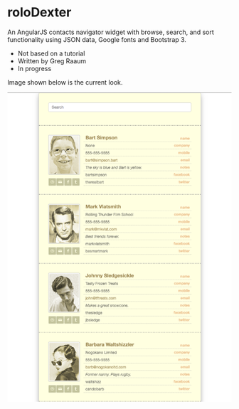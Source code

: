 # roloDexter
An AngularJS contacts navigator widget with browse, search, and sort functionality using JSON data, Google fonts and Bootstrap 3.

- Not based on a tutorial
- Written by Greg Raaum
- In progress

Image shown below is the current look.

![](/screenshots/screenshot.png?10234)
